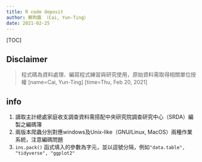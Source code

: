 ```yaml
---
title: R code deposit
author: 蔡昀霆 （Cai, Yun-Ting）
date: 2021-02-25
---
```


[TOC]

## Disclaimer
> 程式碼為資料處理、編寫程式練習與研究使用，原始資料需取得相關單位授權
> [name=Cai, Yun-Ting]
> [time=Thu, Feb 20, 2021]


## info
1. 讀取主計總處家庭收支調查資料需搭配中央研究院調查研究中心（SRDA）編製之編碼簿
2. 兩版本爬蟲分別對應windows及Unix-like（GNU/Linux, MacOS）兩種作業系統，注意編碼問題
3. ``ins.pack()`` 函式填入的參數為字元，並以逗號分隔，例如``"data.table", "tidyverse", "ggplot2"``
